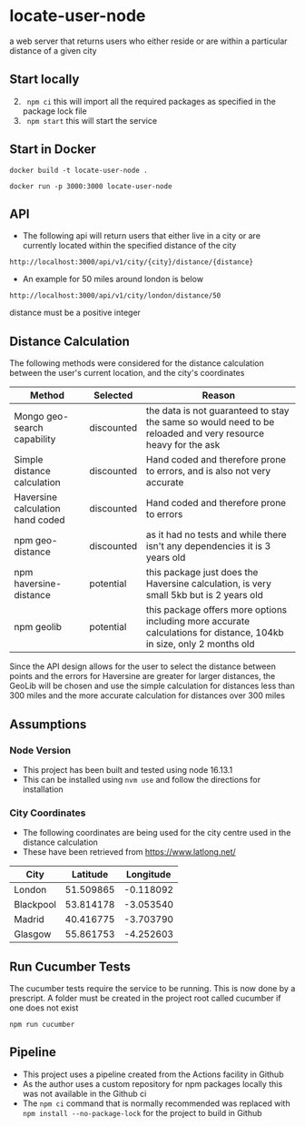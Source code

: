 # locate-user-node
a web server that returns users who either reside or are within a particular distance of a given city

## Start locally
2. ``` npm ci``` this will import all the required packages as specified in the package lock file
3. ``` npm start``` this will start the service

## Start in Docker
```
docker build -t locate-user-node .
```
```
docker run -p 3000:3000 locate-user-node
```

## API
 - The following api will return users that either live in a city or are currently located within the specified distance of the city
 
```http://localhost:3000/api/v1/city/{city}/distance/{distance}```

- An example for 50 miles around london is below

```http://localhost:3000/api/v1/city/london/distance/50```

distance must be a positive integer

## Distance Calculation
 The following methods were considered for the distance calculation between the user's current location, and the city's coordinates
 
 | Method | Selected| Reason |
 | ------ | ------ | ------ |
 | Mongo geo-search capability | discounted | the data is not guaranteed to stay the same so would need to be reloaded and very resource heavy for the ask |
 | Simple distance calculation | discounted | Hand coded and therefore prone to errors, and is also not very accurate |
 | Haversine calculation hand coded | discounted|Hand coded and therefore prone to errors |
 | npm geo-distance | discounted | as it had no tests and while there isn't any dependencies it is 3 years old|
 | npm haversine-distance | potential | this package just does the Haversine calculation, is very small 5kb but is 2 years old |
 | npm geolib | potential | this package offers more options including more accurate calculations for distance, 104kb in size, only 2 months old |
  
 Since the API design allows for the user to select the distance between points and the errors for Haversine are greater for larger distances,  the GeoLib will be chosen and use the simple calculation for distances less than 300 miles and the more accurate calculation for distances over 300 miles

## Assumptions
### Node Version
- This project has been built and tested using node 16.13.1
- This can be installed using `nvm use` and follow the directions for installation 
### City Coordinates
- The following coordinates are being used for the city centre used in the distance calculation
- These have been retrieved from https://www.latlong.net/

 | City | Latitude | Longitude |
 | ---- | ------ | ------ |
 | London | 51.509865 | -0.118092 |
 |Blackpool|53.814178|-3.053540|
 |Madrid|40.416775|-3.703790|
 |Glasgow|55.861753|-4.252603|
 
## Run Cucumber Tests
 The cucumber tests require the service to be running.  This is now done by a prescript.
 A folder must be created in the project root called cucumber if one does not exist
 ```
npm run cucumber
```

## Pipeline
 - This project uses a pipeline created from the Actions facility in Github
 - As the author uses a custom repository for npm packages locally this was not available in the Github ci
 - The ```npm ci``` command that is normally recommended was replaced with ```npm install --no-package-lock``` for the project to build in Github
